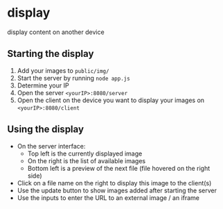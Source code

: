 # display
display content on another device

## Starting the display
1. Add your images to `public/img/`
2. Start the server by running `node app.js`
3. Determine your IP
4. Open the server `<yourIP>:8080/server`
5. Open the client on the device you want to display your images on `<yourIP>:8080/client`

## Using the display
* On the server interface:
  * Top left is the currently displayed image
  * On the right is the list of available images
  * Bottom left is a preview of the next file (file hovered on the right side)
* Click on a file name on the right to display this image to the client(s)
* Use the update button to show images added after starting the server
* Use the inputs to enter the URL to an external image / an iframe
